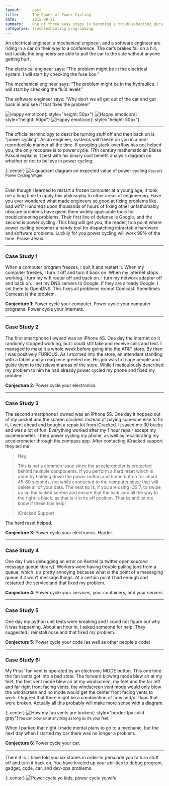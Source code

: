 ```yaml
---
layout:     post
title:      The Power of Power Cycling
date:       2015-08-21
summary:    One of three easy steps in becoming a troubleshooting guru.
categories: troubleshooting programming
---
```



<p>
An electrical engineer, a mechanical engineer, and a software engineer are riding in a car on their way to a conference. The car’s brakes fail on a hill; but luckily the engineers are able to pull the car to the side without anyone getting hurt. </p>

<p>
The electrical engineer says: “The problem might be in the electrical system. I will start by checking the fuse box.”
</p>

<p>
The mechanical engineer says: “The problem might be in the hydraulics. l will start by checking the fluid levels”
</p>

<p>
The software engineer says: “Why don’t we all get out of the car and get back in and see if that fixes the problem”
</p>

![Happy emoticon](/images/2015-08-21-the-power-of-power-cycling/awesome.png){: style="height: 50px"}
![Happy emoticon](/images/2015-08-21-the-power-of-power-cycling/awesome.png){: style="height: 50px"}
![Happy emoticon](/images/2015-08-21-the-power-of-power-cycling/awesome.png){: style="height: 50px"}


---------------

The official terminology to describe turning stuff off and then back on is “power cycling”. As an engineer, systems will freeze on you in a non-reproducible manner all the time. If googling stack-overflow has not helped you, the only recourse is to power cycle. 17th century mathematician Blaise Pascal explains it best with his binary cost benefit analysis diagram on whether or not to believe in power cycling:

{:.center}
![4 quadrant diagram on expected value of power cycling](/images/2015-08-21-the-power-of-power-cycling/pascals_wager.png) <small>Pascal’s Power Cycling Wager</small>

<br>
Even though I learned to restart a frozen computer at a young age, it took me a long time to apply this philosophy to other areas of engineering.  Have you ever wondered what made engineers so good at fixing problems like bad wifi? Hundreds upon thousands of hours of fixing other unfathomably obscure problems have given them widely applicable tools for troubleshooting problems. Their first line of defense is Google, and the second is power cycling. This blog will get you, the reader, to a point where power cycling becomes a handy tool for dispatching intractable hardware and software problems. Luckily for you power cycling will work 99% of the time. Praise Jesus.

---------------

### Case Study 1

When a computer program freezes, I quit it and restart it. When my computer freezes, I turn it off and turn it back on. When my internet stops working, I turn my wifi router off and back on. I turn my network adapter off and back on. I set my DNS servers to Google. If they are already Google, I set them to OpenDNS. This fixes all problems except Comcast. Sometimes Comcast is the problem.

__Conjecture 1__: Power cycle your computer. Power cycle your computer programs. Power cycle your internets.


---------------


### Case Study 2
The first smartphone I owned was an iPhone 4S. One day the internet on it randomly stopped working, but I could still take and receive calls and text. I managed to make it a whole week before going into the AT&T store. By then I was positively FURIOUS. As I stormed into the store, an attendant standing with a tablet and an earpiece greeted me. His job was to triage people and guide them to the relevant areas of the store. While I meticulously described my problem to him he had already power cycled my phone and fixed my problem.

__Conjecture 2__: Power cycle your electronics.



---------------


### Case Study 3
The second smartphone I owned was an iPhone 5S. One day it hopped out of my pocket and the screen cracked. Instead of paying someone else to fix it, I went ahead and bought a repair kit from iCracked. It saved me 30 bucks and was a lot of fun. Everything worked after my 1 hour repair except my accelerometer. I tried power cycling my phone, as well as recalibrating my accelerometer through the compass app. After contacting iCracked support  they tell me:

>Hey,
>
>
>This is not a common issue since the accelerometer is protected behind multiple components. If you perform a hard reset which is done by holding down the power button and home button for about 45-60 seconds, not while connected to the computer since that will delete all of your data. The next tip is, if you are using iOS 7, to swipe up on the locked screen and ensure that the lock icon all the way to the right is black, as that is it in its off position. Thanks and let me know if these tips help!
>
>iCracked Support

The hard reset helped.

__Conjecture 3__: Power cycle your electronics. Harder.


---------------


### Case Study 4
One day I was debugging an error on Kestrel (a twitter open sourced message queue library). Workers were having trouble pulling jobs from a queue, which is a pretty annoying because what is the point of a messaging queue if it won’t message things. At a certain point I had enough and restarted the service and that fixed my problem.

__Conjecture 4__: Power cycle your services, your containers, and your servers


---------------


### Case Study 5
One day my python unit tests were breaking and I could not figure out why it was happening. About an hour in, I asked someone for help. They suggested I reinstall nose and that fixed my problem.

__Conjecture 5__: Power cycle your code (as well as other people's code)


---------------


### Case Study 6:
My Prius’ fan vent is operated by an electronic MODE button. This one time the fan vents got into a bad state. The forward blowing mode blew air at my feet, the feet vent mode blew air at my windscreen, my feet and the far left and far right front facing vents, the windscreen vent mode would only blow the windscreen and no mode would get the center front facing vents to work. I figured that there might be a combination of fans and/or flaps that were broken.  Actually all this probably will make more sense with a diagram.
<br>

{:.center}
![How my fan vents are broken](/images/2015-08-21-the-power-of-power-cycling/prius_vent_diagram.png){: style="border:1px solid gray"}<small>You can blow air at anything as long as it’s your feet.</small>


When I parked that night I made mental plans to go to a mechanic, but the next day when I started my car there was no longer a problem.

__Conjecture 6__: Power cycle your car.


---------------


There it is. I have told you six stories in order to persuade you to turn stuff off and turn it back on. You have leveled up your abilities to debug program, gadget, code, car, and dev-ops problems.

{:.center}
![Power cycle yo kids, power cycle yo wife](/images/2015-08-21-the-power-of-power-cycling/hide_yo_kids.png)

